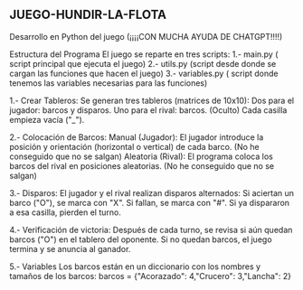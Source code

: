 ## JUEGO-HUNDIR-LA-FLOTA 

Desarrollo en Python del juego (¡¡¡¡CON MUCHA AYUDA DE CHATGPT!!!!)

Estructura del Programa
El juego se reparte en tres scripts:
    1.- main.py ( script principal que ejecuta el juego)
    2.- utils.py (script desde donde se cargan las funciones que hacen el juego)
    3.- variables.py ( script donde tenemos las variables necesarias para las funciones)

1.- Crear Tableros:
Se generan tres tableros (matrices de 10x10):
Dos para el jugador: barcos y disparos.
Uno para el rival: barcos. (Oculto)
Cada casilla empieza vacía ("_").

2.- Colocación de Barcos:
Manual (Jugador): El jugador introduce la posición y orientación (horizontal o vertical) de cada barco. (No he conseguido que no se salgan)
Aleatoria (Rival): El programa coloca los barcos del rival en posiciones aleatorias. (No he conseguido que no se salgan)

3.- Disparos:
El jugador y el rival realizan disparos alternados:
Si aciertan un barco ("O"), se marca con "X".
Si fallan, se marca con "#".
Si ya dispararon a esa casilla, pierden el turno.

4.- Verificación de victoria:
Después de cada turno, se revisa si aún quedan barcos ("O") en el tablero del oponente.
Si no quedan barcos, el juego termina y se anuncia al ganador.

5.- Variables
Los barcos están en un diccionario con los nombres y tamaños de los barcos:
barcos = {"Acorazado": 4,"Crucero": 3,"Lancha": 2}








